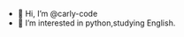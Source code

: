 - 👋 Hi, I’m @carly-code
- 👀 I’m interested in python,studying English.


<!---
carly-code/carly-code is a ✨ special ✨ repository because its `README.md` (this file) appears on your GitHub profile.
You can click the Preview link to take a look at your changes.
--->

